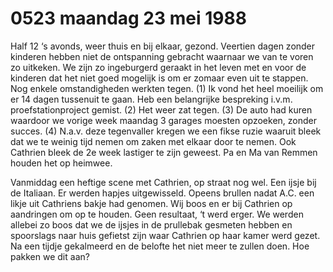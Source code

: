 # 0523 maandag 23 mei 1988
Half 12 ‘s avonds, weer thuis en bij elkaar, gezond. Veertien dagen zonder kinderen hebben niet de ontspanning gebracht waarnaar we van te voren zo uitkeken. We zijn zo ingeburgerd geraakt in het leven met en voor de kinderen dat het niet goed mogelijk is om er zomaar even uit te stappen. Nog enkele omstandigheden werkten tegen. (1) Ik vond het heel moeilijk om er 14 dagen tussenuit te gaan. Heb een belangrijke bespreking i.v.m. proefstationproject gemist. (2) Het weer zat tegen. (3) De auto had kuren waardoor we vorige week maandag 3 garages moesten opzoeken, zonder succes. (4) N.a.v. deze tegenvaller kregen we een fikse ruzie waaruit bleek dat we te weinig tijd nemen om zaken met elkaar door te nemen. Ook Cathrien bleek de 2e week lastiger te zijn geweest. Pa en Ma van Remmen houden het op heimwee.

Vanmiddag een heftige scene met Cathrien, op straat nog wel. Een ijsje bij de Italiaan. Er werden hapjes uitgewisseld. Opeens brullen nadat A.C. een likje uit Cathriens bakje had genomen. Wij boos en er bij Cathrien op aandringen om op te houden. Geen resultaat, ‘t werd erger. We werden allebei zo boos dat we de ijsjes in de prullebak gesmeten hebben en spoorslags naar huis gefietst zijn waar Cathrien op haar kamer werd gezet. Na een tijdje gekalmeerd en de belofte het niet meer te zullen doen. Hoe pakken we dit aan?